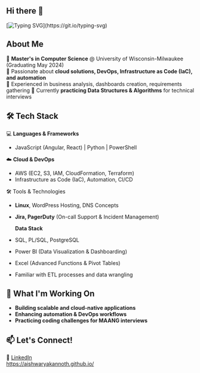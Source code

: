 ## Hi there 👋
[![Typing SVG](https://readme-typing-svg.demolab.com/?lines=I+am+Aishwarya;Welcome+to+my+GitHub!)](https://git.io/typing-svg)

## About Me  

🔹 **Master's in Computer Science** @ University of Wisconsin-Milwaukee (Graduating May 2024)  
🔹 Passionate about **cloud solutions, DevOps, Infrastructure as Code (IaC), and automation**  
🔹 Experienced in business analysis, dashboards creation, requirements gathering 
🔹 Currently **practicing Data Structures & Algorithms** for technical interviews  

## 🛠 Tech Stack  

💻 **Languages & Frameworks**  
- JavaScript (Angular, React) | Python | PowerShell

☁️ **Cloud & DevOps**  
- AWS (EC2, S3, IAM, CloudFormation, Terraform)  
- Infrastructure as Code (IaC), Automation, CI/CD

🛠 Tools & Technologies
- **Linux**, WordPress Hosting, DNS Concepts  
- **Jira, PagerDuty** (On-call Support & Incident Management)

  **Data Stack**
- SQL, PL/SQL, PostgreSQL
- Power BI (Data Visualization & Dashboarding)
- Excel (Advanced Functions & Pivot Tables)
- Familiar with ETL processes and data wrangling
  
## 📌 What I'm Working On  
- **Building scalable and cloud-native applications**  
- **Enhancing automation & DevOps workflows**  
- **Practicing coding challenges for MAANG interviews**  

## 📫 Let's Connect!  
💼 [LinkedIn](https://www.linkedin.com/in/aishwarya-kp-145b67324/)   
https://aishwaryakannoth.github.io/


